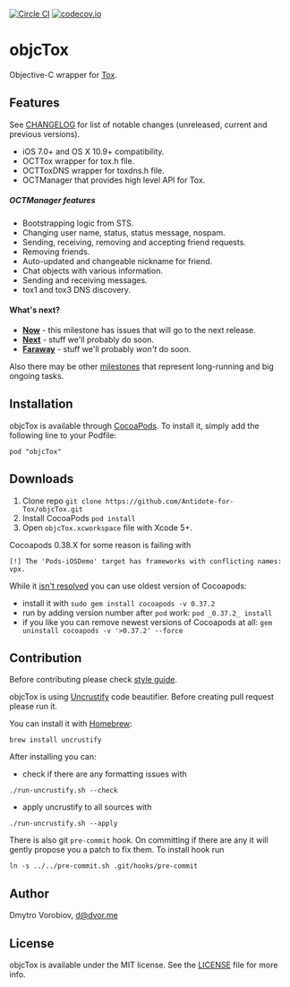 [![Circle CI](https://circleci.com/gh/Antidote-for-Tox/objcTox/tree/master.svg?style=svg)](https://circleci.com/gh/Antidote-for-Tox/objcTox/tree/master) [![codecov.io](http://codecov.io/github/Antidote-for-Tox/objcTox/coverage.svg?branch=master)](http://codecov.io/github/Antidote-for-Tox/objcTox?branch=master)

# objcTox

Objective-C wrapper for [Tox](https://tox.chat/).

## Features

See [CHANGELOG](CHANGELOG.md) for list of notable changes (unreleased, current and previous versions).

- iOS 7.0+ and OS X 10.9+ compatibility.
- OCTTox wrapper for tox.h file.
- OCTToxDNS wrapper for toxdns.h file.
- OCTManager that provides high level API for Tox.

##### OCTManager features

- Bootstrapping logic from STS.
- Changing user name, status, status message, nospam.
- Sending, receiving, removing and accepting friend requests.
- Removing friends.
- Auto-updated and changeable nickname for friend.
- Chat objects with various information.
- Sending and receiving messages.
- tox1 and tox3 DNS discovery.

#### What's next?

- [**Now**](https://github.com/Antidote-for-Tox/objcTox/milestones/Now) - this milestone has issues that will go to the next release.
- [**Next**](https://github.com/Antidote-for-Tox/objcTox/milestones/Next) - stuff we'll probably do soon.
- [**Faraway**](https://github.com/Antidote-for-Tox/objcTox/milestones/Faraway) - stuff we'll probably *won't* do soon.

Also there may be other [milestones](https://github.com/Antidote-for-Tox/objcTox/milestones) that represent long-running and big ongoing tasks.

## Installation

objcTox is available through [CocoaPods](http://cocoapods.org). To install
it, simply add the following line to your Podfile:

    pod "objcTox"

## Downloads

1. Clone repo `git clone https://github.com/Antidote-for-Tox/objcTox.git`
2. Install CocoaPods `pod install`
3. Open `objcTox.xcworkspace` file with Xcode 5+.

Cocoapods 0.38.X for some reason is failing with

```
[!] The 'Pods-iOSDemo' target has frameworks with conflicting names: vpx.
```

While it [isn't resolved](https://github.com/Antidote-for-Tox/objcTox/issues/117) you can use oldest version of Cocoapods:

- install it with `sudo gem install cocoapods -v 0.37.2`
- run by adding version number after `pod` work: `pod _0.37.2_ install`
- if you like you can remove newest versions of Cocoapods at all: `gem uninstall cocoapods -v '>0.37.2' --force`

## Contribution

Before contributing please check [style guide](objective-c-style-guide.md).

objcTox is using [Uncrustify](http://uncrustify.sourceforge.net/) code beautifier. Before creating pull request please run it.

You can install it with [Homebrew](http://brew.sh/):

```
brew install uncrustify
```

After installing you can:

- check if there are any formatting issues with

```
./run-uncrustify.sh --check
```

- apply uncrustify to all sources with

```
./run-uncrustify.sh --apply
```

There is also git `pre-commit` hook. On committing if there are any it will gently propose you a patch to fix them. To install hook run

```
ln -s ../../pre-commit.sh .git/hooks/pre-commit
```

## Author

Dmytro Vorobiov, d@dvor.me

## License

objcTox is available under the MIT license. See the [LICENSE](LICENSE) file for more info.

